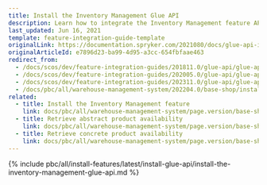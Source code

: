 ```yaml
---
title: Install the Inventory Management Glue API
description: Learn how to integrate the Inventory Management feature API into a Spryker project.
last_updated: Jun 16, 2021
template: feature-integration-guide-template
originalLink: https://documentation.spryker.com/2021080/docs/glue-api-inventory-management-feature-integration
originalArticleId: e7896d23-ba99-4d95-a3cc-654fbfaae463
redirect_from:
  - /docs/scos/dev/feature-integration-guides/201811.0/glue-api/glue-api-inventory-management-feature-integration.html
  - /docs/scos/dev/feature-integration-guides/202005.0/glue-api/glue-api-inventory-management-feature-integration.html
  - /docs/scos/dev/feature-integration-guides/202311.0/glue-api/glue-api-inventory-management-feature-integration.html
  - /docs/pbc/all/warehouse-management-system/202204.0/base-shop/install-and-upgrade/install-features/install-the-inventory-management-glue-api.html
related:
  - title: Install the Inventory Management feature
    link: docs/pbc/all/warehouse-management-system/page.version/base-shop/install-and-upgrade/install-features/install-the-inventory-management-feature.html
  - title: Retrieve abstract product availability
    link: docs/pbc/all/warehouse-management-system/page.version/base-shop/manage-using-glue-api/glue-api-retrieve-abstract-product-availability.html
  - title: Retrieve concrete product availability
    link: docs/pbc/all/warehouse-management-system/page.version/base-shop/manage-using-glue-api/glue-api-retrieve-concrete-product-availability.html
---
```


{% include pbc/all/install-features/latest/install-glue-api/install-the-inventory-management-glue-api.md %} <!-- To edit, see /_includes/pbc/all/install-features/202311.0/install-glue-api/install-the-inventory-management-glue-api.md -->

